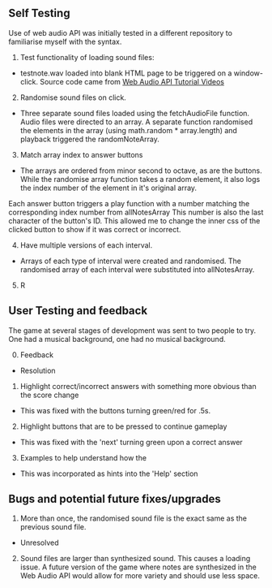## Self Testing
Use of web audio API was initially tested in a different repository to familiarise myself with the syntax.


1. Test functionality of loading sound files:
 - testnote.wav loaded into blank HTML page to be triggered on a window-click. Source code came from [Web Audio API Tutorial Videos](https://www.youtube.com/watch?v=3NgVlAscdcA&list=PLMPgoZdlPumc_llMSynz5BqT8dTwr5sZ2)

2. Randomise sound files on click.
 - Three separate sound files loaded using the fetchAudioFile function. Audio files were directed to an array. A separate function randomised the elements in the array (using math.random * array.length) and playback triggered the randomNoteArray.

3. Match array index to answer buttons
 - The arrays are ordered from minor second to octave, as are the buttons. While the randomise array function takes a random element, it also logs the index number of the element in it's original array.
 
 Each answer button triggers a play function with a number matching the corresponding index number from allNotesArray
 This number is also the last character of the button's ID. This allowed me to change the inner css of the clicked button to show if it was correct or incorrect.

4. Have multiple versions of each interval.
 - Arrays of each type of interval were created and randomised. The randomised array of each interval were substituted into allNotesArray.

5. R






## User Testing and feedback

The game at several stages of development was sent to two people to try. One had a musical background, one had no musical background.

0. Feedback
- Resolution
1. Highlight correct/incorrect answers with something more obvious than the score change 
- This was fixed with the buttons turning green/red for .5s.
2. Highlight buttons that are to be pressed to continue gameplay
- This was fixed with the 'next' turning green upon a correct answer
3. Examples to help understand how the 
- This was incorporated as hints into the 'Help' section




## Bugs and potential future fixes/upgrades

1. More than once, the randomised sound file is the exact same as the previous sound file. 
- Unresolved

2. Sound files are larger than synthesized sound. This causes a loading issue. A future version of the game where notes are synthesized in the Web Audio API would allow for more variety and should use less space.